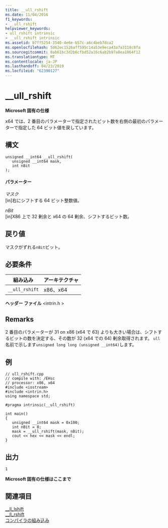 ```yaml
---
title: __ull_rshift
ms.date: 11/04/2016
f1_keywords:
- __ull_rshift
helpviewer_keywords:
- ull_rshift intrinsic
- __ull_rshift intrinsic
ms.assetid: b7ff5254-3540-4e6e-b57c-a6c4beb7dca2
ms.openlocfilehash: 5d62ec1526aff595c14a53e9eca43a7a3118c8fa
ms.sourcegitcommit: 0ab61bc3d2b6cfbd52a16c6ab2b97a8ea1864f12
ms.translationtype: MT
ms.contentlocale: ja-JP
ms.lasthandoff: 04/23/2019
ms.locfileid: "62390127"
---
```

# <a name="ullrshift"></a>__ull_rshift

**Microsoft 固有の仕様**

x64 では、2 番目のパラメーターで指定されたビット数を右側の最初のパラメーターで指定した 64 ビット値を戻しています。

## <a name="syntax"></a>構文

```
unsigned __int64 __ull_rshift(
   unsigned __int64 mask, 
   int nBit
);
```

#### <a name="parameters"></a>パラメーター

*マスク*<br/>
[in]右にシフトする 64 ビット整数値。

*nBit*<br/>
[in]X86 上で 32 剰余と x64 の 64 剰余、シフトするビット数。

## <a name="return-value"></a>戻り値

マスクがずれる`nBit`ビット。

## <a name="requirements"></a>必要条件

|組み込み|アーキテクチャ|
|---------------|------------------|
|`__ull_rshift`|x86、x64|

**ヘッダー ファイル** \<intrin.h >

## <a name="remarks"></a>Remarks

2 番目のパラメーターが 31 on x86 (x64 で 63) よりも大きい場合は、シフトするビットの数を決定する、その数が 32 (x64 での 64) 剰余取得されます。 `ull`名前で示します`unsigned long long (unsigned __int64)`します。

## <a name="example"></a>例

```
// ull_rshift.cpp
// compile with: /EHsc
// processor: x86, x64
#include <iostream>
#include <intrin.h>
using namespace std;

#pragma intrinsic(__ull_rshift)

int main()
{
   unsigned __int64 mask = 0x100;
   int nBit = 8;
   mask = __ull_rshift(mask, nBit);
   cout << hex << mask << endl;
}
```

## <a name="output"></a>出力

```
1
```

**Microsoft 固有の仕様はここまで**

## <a name="see-also"></a>関連項目

[__ll_lshift](../intrinsics/ll-lshift.md)<br/>
[__ll_rshift](../intrinsics/ll-rshift.md)<br/>
[コンパイラの組み込み](../intrinsics/compiler-intrinsics.md)